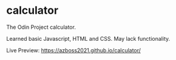 # calculator
The Odin Project calculator.

Learned basic Javascript, HTML and CSS. May lack functionality.

Live Preview: https://azboss2021.github.io/calculator/
